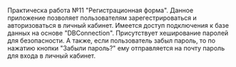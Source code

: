 Практическа работа №11 "Регистрационная форма".
Данное приложение позволяет пользователям зарегестрироваться и авторизоваться в личный кабинет.
Имеется доступ подключения к базе данных на основе "DBConnection".
Присутствует хеширование паролей для безопасности.
А также, если пользователь забыл пароль, то по нажатию кнопки "Забыли пароль?" ему отправляется на почту пароль для входа в личный кабинет.
